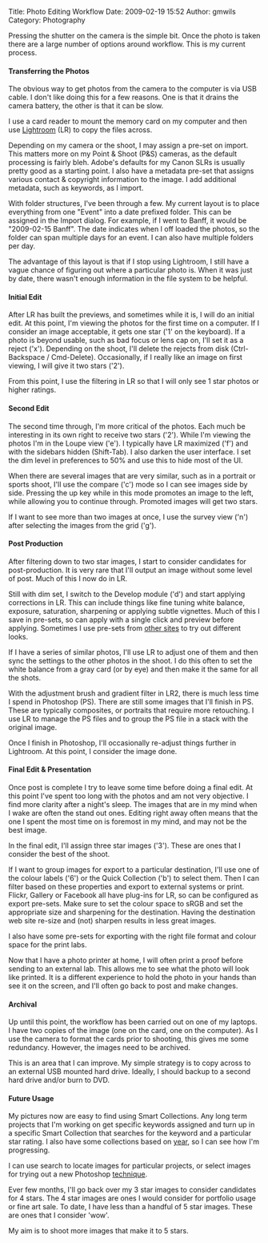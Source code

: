 Title: Photo Editing Workflow
Date: 2009-02-19 15:52
Author: gmwils
Category: Photography

Pressing the shutter on the camera is the simple bit. Once the photo is
taken there are a large number of options around workflow. This is my
current process.

#### Transferring the Photos

The obvious way to get photos from the camera to the computer is via USB
cable. I don't like doing this for a few reasons. One is that it drains
the camera battery, the other is that it can be slow.

I use a card reader to mount the memory card on my computer and then use
[Lightroom][] (LR) to copy the files across.

Depending on my camera or the shoot, I may assign a pre-set on import.
This matters more on my Point & Shoot (P&S) cameras, as the default
processing is fairly bleh. Adobe's defaults for my Canon SLRs is usually
pretty good as a starting point. I also have a metadata pre-set that
assigns various contact & copyright information to the image. I add
additional metadata, such as keywords, as I import.

With folder structures, I've been through a few. My current layout is to
place everything from one "Event" into a date prefixed folder. This can
be assigned in the Import dialog. For example, if I went to Banff, it
would be "2009-02-15 Banff". The date indicates when I off loaded the
photos, so the folder can span multiple days for an event. I can also
have multiple folders per day.

The advantage of this layout is that if I stop using Lightroom, I still
have a vague chance of figuring out where a particular photo is. When it
was just by date, there wasn't enough information in the file system to
be helpful.

#### Initial Edit

After LR has built the previews, and sometimes while it is, I will do an
initial edit. At this point, I'm viewing the photos for the first time
on a computer. If I consider an image acceptable, it gets one star ('1'
on the keyboard). If a photo is beyond usable, such as bad focus or lens
cap on, I'll set it as a reject ('x'). Depending on the shoot, I'll
delete the rejects from disk (Ctrl-Backspace / Cmd-Delete).
Occasionally, if I really like an image on first viewing, I will give it
two stars ('2').

From this point, I use the filtering in LR so that I will only see 1
star photos or higher ratings.

#### Second Edit

The second time through, I'm more critical of the photos. Each much be
interesting in its own right to receive two stars ('2'). While I'm
viewing the photos I'm in the Loupe view ('e'). I typically have LR
maximized ('f') and with the sidebars hidden (Shift-Tab). I also darken
the user interface. I set the dim level in preferences to 50% and use
this to hide most of the UI.

When there are several images that are very similar, such as in a
portrait or sports shoot, I'll use the compare ('c') mode so I can see
images side by side. Pressing the up key while in this mode promotes an
image to the left, while allowing you to continue through. Promoted
images will get two stars.

If I want to see more than two images at once, I use the survey view
('n') after selecting the images from the grid ('g').

#### Post Production

After filtering down to two star images, I start to consider candidates
for post-production. It is very rare that I'll output an image without
some level of post. Much of this I now do in LR.

Still with dim set, I switch to the Develop module ('d') and start
applying corrections in LR. This can include things like fine tuning
white balance, exposure, saturation, sharpening or applying subtle
vignettes. Much of this I save in pre-sets, so can apply with a single
click and preview before applying. Sometimes I use pre-sets from [other
sites][] to try out different looks.

If I have a series of similar photos, I'll use LR to adjust one of them
and then sync the settings to the other photos in the shoot. I do this
often to set the white balance from a gray card (or by eye) and then
make it the same for all the shots.

With the adjustment brush and gradient filter in LR2, there is much less
time I spend in Photoshop (PS). There are still some images that I'll
finish in PS. These are typically composites, or portraits that require
more retouching. I use LR to manage the PS files and to group the PS
file in a stack with the original image.

Once I finish in Photoshop, I'll occasionally re-adjust things further
in Lightroom. At this point, I consider the image done.

#### Final Edit & Presentation

Once post is complete I try to leave some time before doing a final
edit. At this point I've spent too long with the photos and am not very
objective. I find more clarity after a night's sleep. The images that
are in my mind when I wake are often the stand out ones. Editing right
away often means that the one I spent the most time on is foremost in my
mind, and may not be the best image.

In the final edit, I'll assign three star images ('3'). These are ones
that I consider the best of the shoot.

If I want to group images for export to a particular destination, I'll
use one of the colour labels ('6') or the Quick Collection ('b') to
select them. Then I can filter based on these properties and export to
external systems or print. Flickr, Gallery or Facebook all have plug-ins
for LR, so can be configured as export pre-sets. Make sure to set the
colour space to sRGB and set the appropriate size and sharpening for the
destination. Having the destination web site re-size and (not) sharpen
results in less great images.

I also have some pre-sets for exporting with the right file format and
colour space for the print labs.

Now that I have a photo printer at home, I will often print a proof
before sending to an external lab. This allows me to see what the photo
will look like printed. It is a different experience to hold the photo
in your hands than see it on the screen, and I'll often go back to post
and make changes.

#### Archival

Up until this point, the workflow has been carried out on one of my
laptops. I have two copies of the image (one on the card, one on the
computer). As I use the camera to format the cards prior to shooting,
this gives me some redundancy. However, the images need to be archived.

This is an area that I can improve. My simple strategy is to copy across
to an external USB mounted hard drive. Ideally, I should backup to a
second hard drive and/or burn to DVD.

#### Future Usage

My pictures now are easy to find using Smart Collections. Any long term
projects that I'm working on get specific keywords assigned and turn up
in a specific Smart Collection that searches for the keyword and a
particular star rating. I also have some collections based on [year][],
so I can see how I'm progressing.

I can use search to locate images for particular projects, or select
images for trying out a new Photoshop [technique][].

Ever few months, I'll go back over my 3 star images to consider
candidates for 4 stars. The 4 star images are ones I would consider for
portfolio usage or fine art sale. To date, I have less than a handful of
5 star images. These are ones that I consider 'wow'.

My aim is to shoot more images that make it to 5 stars.

</p>

  [Lightroom]: http://www.adobe.com/products/photoshoplightroom/
  [other sites]: http://www.lightroomkillertips.com/archives/presets/
  [year]: http://pseudofish.com/blog/2009/01/27/top-10-photos-of-2008/
  [technique]: http://www.flickr.com/photos/gmwils/3256933254/
